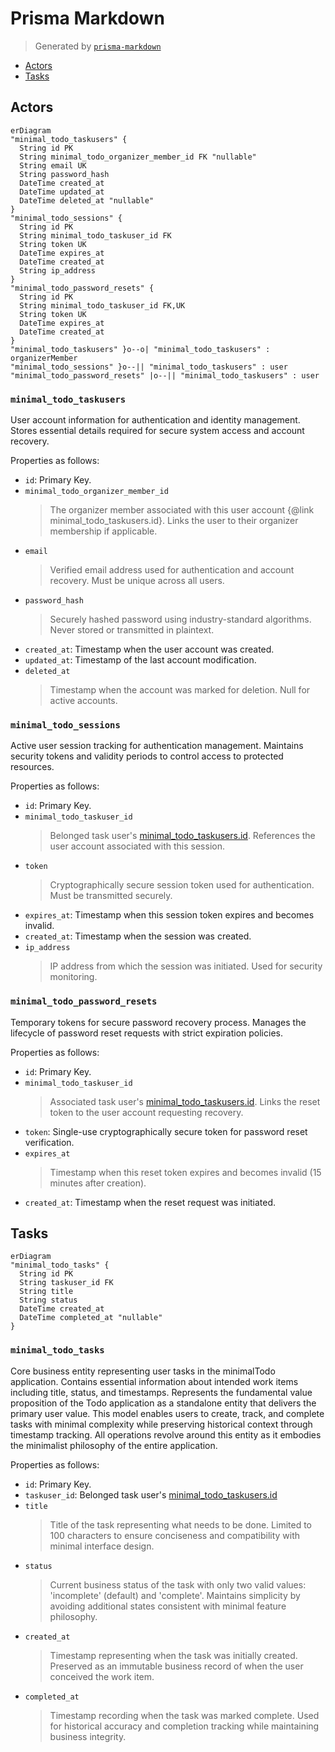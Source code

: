 # Prisma Markdown

> Generated by [`prisma-markdown`](https://github.com/samchon/prisma-markdown)

- [Actors](#actors)
- [Tasks](#tasks)

## Actors

```mermaid
erDiagram
"minimal_todo_taskusers" {
  String id PK
  String minimal_todo_organizer_member_id FK "nullable"
  String email UK
  String password_hash
  DateTime created_at
  DateTime updated_at
  DateTime deleted_at "nullable"
}
"minimal_todo_sessions" {
  String id PK
  String minimal_todo_taskuser_id FK
  String token UK
  DateTime expires_at
  DateTime created_at
  String ip_address
}
"minimal_todo_password_resets" {
  String id PK
  String minimal_todo_taskuser_id FK,UK
  String token UK
  DateTime expires_at
  DateTime created_at
}
"minimal_todo_taskusers" }o--o| "minimal_todo_taskusers" : organizerMember
"minimal_todo_sessions" }o--|| "minimal_todo_taskusers" : user
"minimal_todo_password_resets" |o--|| "minimal_todo_taskusers" : user
```

### `minimal_todo_taskusers`

User account information for authentication and identity management.
Stores essential details required for secure system access and account
recovery.

Properties as follows:

- `id`: Primary Key.
- `minimal_todo_organizer_member_id`
  > The organizer member associated with this user account {@link
  > minimal_todo_taskusers.id}. Links the user to their organizer membership
  > if applicable.
- `email`
  > Verified email address used for authentication and account recovery. Must
  > be unique across all users.
- `password_hash`
  > Securely hashed password using industry-standard algorithms. Never stored
  > or transmitted in plaintext.
- `created_at`: Timestamp when the user account was created.
- `updated_at`: Timestamp of the last account modification.
- `deleted_at`
  > Timestamp when the account was marked for deletion. Null for active
  > accounts.

### `minimal_todo_sessions`

Active user session tracking for authentication management. Maintains
security tokens and validity periods to control access to protected
resources.

Properties as follows:

- `id`: Primary Key.
- `minimal_todo_taskuser_id`
  > Belonged task user's [minimal_todo_taskusers.id](#minimal_todo_taskusers). References the
  > user account associated with this session.
- `token`
  > Cryptographically secure session token used for authentication. Must be
  > transmitted securely.
- `expires_at`: Timestamp when this session token expires and becomes invalid.
- `created_at`: Timestamp when the session was created.
- `ip_address`
  > IP address from which the session was initiated. Used for security
  > monitoring.

### `minimal_todo_password_resets`

Temporary tokens for secure password recovery process. Manages the
lifecycle of password reset requests with strict expiration policies.

Properties as follows:

- `id`: Primary Key.
- `minimal_todo_taskuser_id`
  > Associated task user's [minimal_todo_taskusers.id](#minimal_todo_taskusers). Links the reset
  > token to the user account requesting recovery.
- `token`: Single-use cryptographically secure token for password reset verification.
- `expires_at`
  > Timestamp when this reset token expires and becomes invalid (15 minutes
  > after creation).
- `created_at`: Timestamp when the reset request was initiated.

## Tasks

```mermaid
erDiagram
"minimal_todo_tasks" {
  String id PK
  String taskuser_id FK
  String title
  String status
  DateTime created_at
  DateTime completed_at "nullable"
}
```

### `minimal_todo_tasks`

Core business entity representing user tasks in the minimalTodo
application. Contains essential information about intended work items
including title, status, and timestamps. Represents the fundamental value
proposition of the Todo application as a standalone entity that delivers
the primary user value. This model enables users to create, track, and
complete tasks with minimal complexity while preserving historical
context through timestamp tracking. All operations revolve around this
entity as it embodies the minimalist philosophy of the entire
application.

Properties as follows:

- `id`: Primary Key.
- `taskuser_id`: Belonged task user's [minimal_todo_taskusers.id](#minimal_todo_taskusers)
- `title`
  > Title of the task representing what needs to be done. Limited to 100
  > characters to ensure conciseness and compatibility with minimal interface
  > design.
- `status`
  > Current business status of the task with only two valid values:
  > 'incomplete' (default) and 'complete'. Maintains simplicity by avoiding
  > additional states consistent with minimal feature philosophy.
- `created_at`
  > Timestamp representing when the task was initially created. Preserved as
  > an immutable business record of when the user conceived the work item.
- `completed_at`
  > Timestamp recording when the task was marked complete. Used for
  > historical accuracy and completion tracking while maintaining business
  > integrity.
